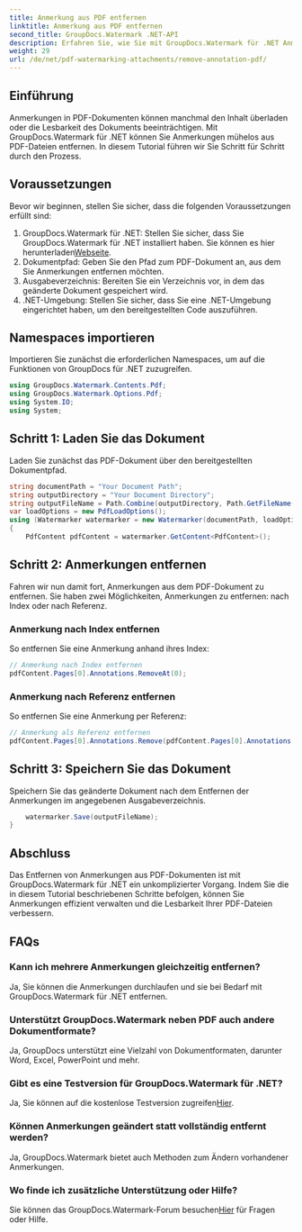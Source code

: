 ```yaml
---
title: Anmerkung aus PDF entfernen
linktitle: Anmerkung aus PDF entfernen
second_title: GroupDocs.Watermark .NET-API
description: Erfahren Sie, wie Sie mit GroupDocs.Watermark für .NET Anmerkungen aus PDFs entfernen. Verbessern Sie mühelos die Lesbarkeit von Dokumenten.
weight: 29
url: /de/net/pdf-watermarking-attachments/remove-annotation-pdf/
---
```

## Einführung
Anmerkungen in PDF-Dokumenten können manchmal den Inhalt überladen oder die Lesbarkeit des Dokuments beeinträchtigen. Mit GroupDocs.Watermark für .NET können Sie Anmerkungen mühelos aus PDF-Dateien entfernen. In diesem Tutorial führen wir Sie Schritt für Schritt durch den Prozess.
## Voraussetzungen
Bevor wir beginnen, stellen Sie sicher, dass die folgenden Voraussetzungen erfüllt sind:
1.  GroupDocs.Watermark für .NET: Stellen Sie sicher, dass Sie GroupDocs.Watermark für .NET installiert haben. Sie können es hier herunterladen[Webseite](https://releases.groupdocs.com/Watermark/net/).
2. Dokumentpfad: Geben Sie den Pfad zum PDF-Dokument an, aus dem Sie Anmerkungen entfernen möchten.
3. Ausgabeverzeichnis: Bereiten Sie ein Verzeichnis vor, in dem das geänderte Dokument gespeichert wird.
4. .NET-Umgebung: Stellen Sie sicher, dass Sie eine .NET-Umgebung eingerichtet haben, um den bereitgestellten Code auszuführen.

## Namespaces importieren
Importieren Sie zunächst die erforderlichen Namespaces, um auf die Funktionen von GroupDocs für .NET zuzugreifen.
```csharp
using GroupDocs.Watermark.Contents.Pdf;
using GroupDocs.Watermark.Options.Pdf;
using System.IO;
using System;
```
## Schritt 1: Laden Sie das Dokument
Laden Sie zunächst das PDF-Dokument über den bereitgestellten Dokumentpfad.
```csharp
string documentPath = "Your Document Path";
string outputDirectory = "Your Document Directory";
string outputFileName = Path.Combine(outputDirectory, Path.GetFileName(documentPath));
var loadOptions = new PdfLoadOptions();
using (Watermarker watermarker = new Watermarker(documentPath, loadOptions))
{
    PdfContent pdfContent = watermarker.GetContent<PdfContent>();
```
## Schritt 2: Anmerkungen entfernen
Fahren wir nun damit fort, Anmerkungen aus dem PDF-Dokument zu entfernen. Sie haben zwei Möglichkeiten, Anmerkungen zu entfernen: nach Index oder nach Referenz.
### Anmerkung nach Index entfernen
So entfernen Sie eine Anmerkung anhand ihres Index:
```csharp
// Anmerkung nach Index entfernen
pdfContent.Pages[0].Annotations.RemoveAt(0);
```
### Anmerkung nach Referenz entfernen
So entfernen Sie eine Anmerkung per Referenz:
```csharp
// Anmerkung als Referenz entfernen
pdfContent.Pages[0].Annotations.Remove(pdfContent.Pages[0].Annotations[0]);
```
## Schritt 3: Speichern Sie das Dokument
Speichern Sie das geänderte Dokument nach dem Entfernen der Anmerkungen im angegebenen Ausgabeverzeichnis.
```csharp
    watermarker.Save(outputFileName);
}
```

## Abschluss
Das Entfernen von Anmerkungen aus PDF-Dokumenten ist mit GroupDocs.Watermark für .NET ein unkomplizierter Vorgang. Indem Sie die in diesem Tutorial beschriebenen Schritte befolgen, können Sie Anmerkungen effizient verwalten und die Lesbarkeit Ihrer PDF-Dateien verbessern.
## FAQs
### Kann ich mehrere Anmerkungen gleichzeitig entfernen?
Ja, Sie können die Anmerkungen durchlaufen und sie bei Bedarf mit GroupDocs.Watermark für .NET entfernen.
### Unterstützt GroupDocs.Watermark neben PDF auch andere Dokumentformate?
Ja, GroupDocs unterstützt eine Vielzahl von Dokumentformaten, darunter Word, Excel, PowerPoint und mehr.
### Gibt es eine Testversion für GroupDocs.Watermark für .NET?
 Ja, Sie können auf die kostenlose Testversion zugreifen[Hier](https://releases.groupdocs.com/).
### Können Anmerkungen geändert statt vollständig entfernt werden?
Ja, GroupDocs.Watermark bietet auch Methoden zum Ändern vorhandener Anmerkungen.
### Wo finde ich zusätzliche Unterstützung oder Hilfe?
 Sie können das GroupDocs.Watermark-Forum besuchen[Hier](https://forum.groupdocs.com/c/watermark/19) für Fragen oder Hilfe.